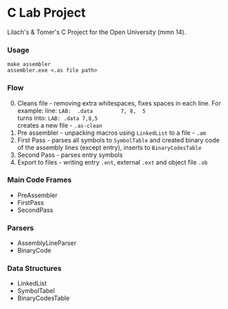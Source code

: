 # C Lab Project
Lilach's & Tomer's C Project for the Open University (mmn 14).

### Usage ###
`make assembler`
<br>
`assembler.exe <.as file path>`

### Flow ###
0. Cleans file - removing extra whitespaces, fixes spaces in each line. For example:
                 line: `LAB:  .data         7, 8,  5`<br>
                 turns into: `LAB: .data 7,8,5`<br>
                 creates a new file - `.as-clean`
1. Pre assembler - unpacking macros using `LinkedList` to a file - `.am`
2. First Pass - parses all symbols to `SymbolTable` and created binary code of the assembly lines (except entry), inserts to `BinaryCodesTable`
3. Second Pass - parses entry symbols
4. Export to files - writing entry `.ent`, external `.ext` and object file `.ob`

### Main Code Frames
- PreAssembler
- FirstPass
- SecondPass

### Parsers
- AssemblyLineParser
- BinaryCode

### Data Structures
- LinkedList
- SymbolTabel
- BinaryCodesTable
